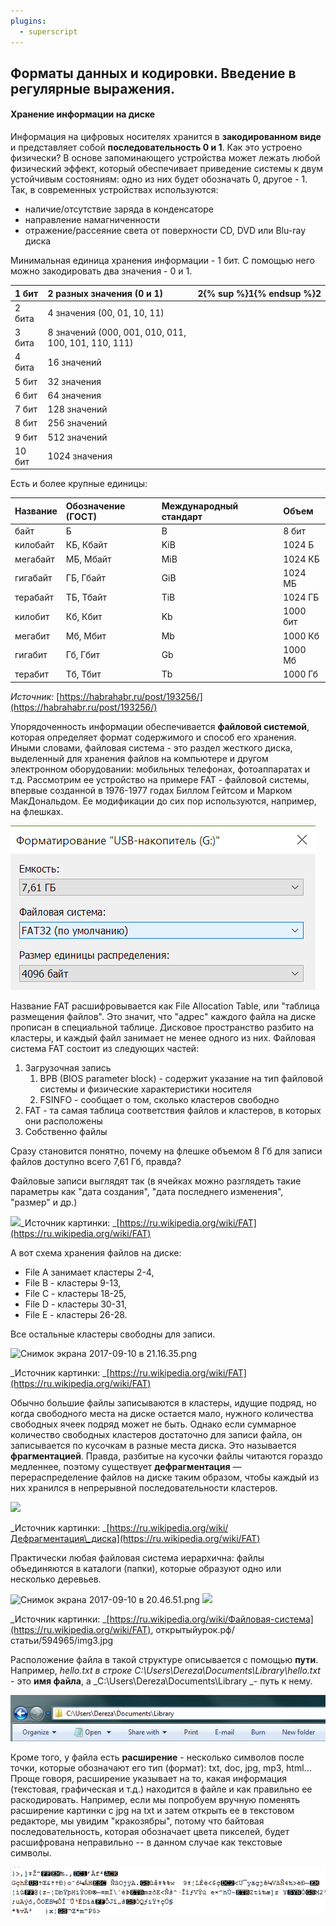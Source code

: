```yaml
---
plugins:
  - superscript
---
```


## Форматы данных и кодировки. Введение в регулярные выражения.

#### Хранение информации на диске

Информация на цифровых носителях хранится в **закодированном виде** и представляет собой **последовательность 0 и 1**. Как это устроено физически? В основе запоминающего устройства может лежать любой физический эффект, который обеспечивает приведение системы к двум устойчивым состояниям: одно из них будет обозначать 0, другое - 1. Так, в современных устройствах используются:

* наличие/отсутствие заряда в конденсаторе
* направление намагниченности
* отражение/рассеяние света от поверхности CD, DVD или Blu-ray диска

Минимальная единица хранения информации - 1 бит. С помощью него можно закодировать два значения - 0 и 1.

| 1 бит | 2 разных значения \(0 и 1\) | 2{% sup %}1{% endsup %}2 |
| :--- | :--- | :--- |
| 2 бита | 4 значения \(00, 01, 10, 11\) |  |
| 3 бита | 8 значений \(000, 001, 010, 011, 100, 101, 110, 111\) |  |
| 4 бита | 16 значений |  |
| 5 бит | 32 значения |  |
| 6 бит | 64 значения |  |
| 7 бит | 128 значений |  |
| 8 бит | 256 значений |  |
| 9 бит | 512 значений |  |
| 10 бит | 1024 значения |  |

Есть и более крупные единицы:

| Название | Обозначение \(ГОСТ\) | Международный стандарт | Объем |
| :--- | :--- | :--- | :--- |
| байт | Б | B | 8 бит |
| килобайт | КБ, Кбайт | KiB | 1024 Б |
| мегабайт | МБ, Мбайт | MiB | 1024 КБ |
| гигабайт | ГБ, Гбайт | GiB | 1024 МБ |
| терабайт | ТБ, Тбайт | TiB | 1024 ГБ |
| килобит | Кб, Кбит | Kb | 1000 бит |
| мегабит | Мб, Мбит | Mb | 1000 Кб |
| гигабит | Гб, Гбит | Gb | 1000 Мб |
| терабит | Тб, Тбит | Tb | 1000 Гб |

_Источник:_ [https://habrahabr.ru/post/193256/](https://habrahabr.ru/post/193256/)

Упорядоченность информации обеспечивается **файловой системой**, которая определяет формат содержимого и способ его хранения. Иными словами, файловая система - это раздел жесткого диска, выделенный для хранения файлов на компьютере и другом электронном оборудовании: мобильных телефонах, фотоаппаратах и т.д. Рассмотрим ее устройство на примере FAT - файловой системы, впервые созданной в  1976-1977 годах Биллом Гейтсом и Марком МакДональдом. Ее модификации до сих пор используются, например, на флешках.

![](/assets/Screenshot_1111.png)

Название FAT расшифровывается как File Allocation Table, или "таблица размещения файлов". Это значит, что "адрес" каждого файла на диске прописан в специальной таблице. Дисковое пространство разбито на кластеры, и каждый файл занимает не менее одного из них. Файловая система FAT состоит из следующих частей:

1. Загрузочная запись
   1. BPB \(BIOS parameter block\) - содержит указание на тип файловой системы и физические характеристики носителя
   2. FSINFO - сообщает о том, сколько кластеров свободно
2. FAT - та самая таблица соответствия файлов и кластеров, в которых они расположены
3. Собственно файлы

Сразу становится понятно, почему на флешке объемом 8 Гб для записи файлов доступно всего 7,61 Гб, правда?

Файловые записи выглядят так \(в ячейках можно разглядеть такие параметры как "дата создания", "дата последнего изменения", "размер" и др.\)

![](https://lh4.googleusercontent.com/7nlqHBXXNKiPB5B90tK4pMW2DYFgXuyfSnx6KhnqtTlQz4w4eDNSPpKwk1j92CT4Ch0NoRRxMGu_Lx2XvslcF5flFsIlMxDAGhcUEtjeSkfC_qSPzUzsWLFfKflf5KohzGqRPcBHHo0)_Источник картинки: _[https://ru.wikipedia.org/wiki/FAT](https://ru.wikipedia.org/wiki/FAT)

А вот схема хранения файлов на диске:

* File A занимает кластеры 2-4, 
* File B - кластеры 9-13, 
* File C - кластеры 18-25, 
* File D - кластеры 30-31, 
* File E - кластеры 26-28. 

Все остальные кластеры свободны для записи.

![](https://lh5.googleusercontent.com/dHL0FTP1jHJQ2PcekckbXClEHo8eN0vViL14oRX9Sm_hqF8OkcbO1FdnDeNrERvkQQYB-9_wzoMwSiTswj19QwPlbZV171LaVMPwfVW21C1Pdt6ZH6icPvq7bPxpbVpWPuiyQYCmF-0 "Снимок экрана 2017-09-10 в 21.16.35.png")

_Источник картинки: _[https://ru.wikipedia.org/wiki/FAT](https://ru.wikipedia.org/wiki/FAT)

Обычно большие файлы записываются в кластеры, идущие подряд, но когда свободного места на диске остается мало, нужного количества свободных ячеек подряд может не быть. Однако если суммарное количество свободных кластеров достаточно для записи файла, он записывается по кусочкам в разные места диска. Это называется **фрагментацией**. Правда, разбитые на кусочки файлы читаются гораздо медленнее, поэтому существует **дефрагментация** — перераспределение файлов на диске таким образом, чтобы каждый из них хранился в непрерывной последовательности кластеров.

![](https://lh4.googleusercontent.com/GKbw20M3NY1M9d4HH1AVZPXEQx--YA9ZWwpBZPpVCvu0a0iH2N9g67HZ_vpqX9iU22euyHOpDyE3RxFnRRLij4mtOWe039MDJXu4DFhaziMn3KL7j_iwZntHH4rT0F5ZmWHv-YTI5lI)

_Источник картинки: _[https://ru.wikipedia.org/wiki/Дефрагментация\_диска](https://ru.wikipedia.org/wiki/FAT)

Практически любая файловая система иерархична: файлы объединяются в каталоги \(папки\), которые образуют одно или несколько деревьев.

![](https://lh5.googleusercontent.com/NnkRlGoJGSkl_kv89n1TPzbu2XzZ9HIEWq6rT0whVwzK1-liUamwCVCa699Q4ga-7flR819zjpemWxnl4kyo_JO9GiAuSGAGIO7BAu0k5vDLxKqyQuJxNN2hgIhDd8OSMMgP3Paa2-s "Снимок экрана 2017-09-10 в 20.46.51.png")  ![](https://lh3.googleusercontent.com/rmuQRPE1YDl3k0kVMVkkFi1NVgG1UAjqwkhGuCDLZSu6zXmT_eT1V394eNxxay-32FLv5W5D9hNxUbUjYhxrSbBohkmTATgV-D7GRLwk3f1mRkbRZUIHVd8BUJyKLSqgllgkiJlVZJ0)

_Источник картинки: _[https://ru.wikipedia.org/wiki/Файловая-система](https://ru.wikipedia.org/wiki/FAT), открытыйурок.рф/статьи/594965/img3.jpg

Расположение файла в такой структуре описывается с помощью **пути**. Например, _hello.txt _в строке_ C:\Users\Dereza\Documents\Library\hello.txt_ - это **имя файла**, а _C:\Users\Dereza\Documents\Library _- путь к нему.

![](/assets/111.png)

Кроме того, у файла есть **расширение** - несколько символов после точки, которые обозначают его тип \(формат\): txt, doc, jpg, mp3, html... Проще говоря, расширение указывает на то, какая информация \(текстовая, графическая и т.д.\) находится в файле и как правильно ее раскодировать. Например, если мы попробуем вручную поменять расширение картинки с jpg на txt и затем открыть ее в текстовом редакторе, мы увидим "кракозябры", потому что байтовая последовательность, которая обозначает цвета пикселей, будет расшифрована неправильно -- в данном случае как текстовые символы.

![](/assets/222.png)

